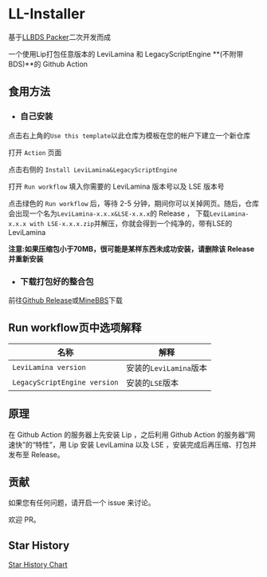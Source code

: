 # LL-Installer

基于[LLBDS Packer](https://github.com/FTS427/llbds_packer)二次开发而成

一个使用Lip打包任意版本的 LeviLamina 和 LegacyScriptEngine **(不附带BDS)**的 Github Action

## 食用方法

+ ### 自己安装

点击右上角的`Use this template`以此仓库为模板在您的帐户下建立一个新仓库

打开 `Action` 页面

点击右侧的 `Install LeviLamina&LegacyScriptEngine`

打开 `Run workflow` 填入你需要的 LeviLamina 版本号以及 LSE 版本号

点击绿色的 `Run workflow` 后，等待 2-5 分钟，期间你可以关掉网页。随后，仓库会出现一个名为`LeviLamina-x.x.x&LSE-x.x.x`的 Release ， 下载`LeviLamina-x.x.x with LSE-x.x.x.zip`并解压，你就会得到一个纯净的，带有LSE的LeviLamina

**注意:如果压缩包小于70MB，很可能是某样东西未成功安装，请删除该 Release 并重新安装**

+ ### 下载打包好的整合包

前往[Github Release](https://github.com/pingguo114514/LL-Installer/releases)或[MineBBS](https://www.minebbs.com/resources/levilamina-legacyscriptengine.7230/)下载

## Run workflow页中选项解释

| 名称                          | 解释                  |
| ---------------------------- | ---------------------|
| `LeviLamina version`         | 安装的`LeviLamina`版本 |
| `LegacyScriptEngine version` | 安装的`LSE`版本        |

## 原理

在 Github Action 的服务器上先安装 Lip ，之后利用 Github Action 的服务器“网速快”的“特性”，用 Lip 安装 LeviLamina 以及 LSE ，安装完成后再压缩、打包并发布至 Release。

## 贡献

如果您有任何问题，请开启一个 issue 来讨论。

欢迎 PR。

## Star History

[Star History Chart](https://api.star-history.com/svg?repos=pingguo114514/LL-Installer&type=Date)